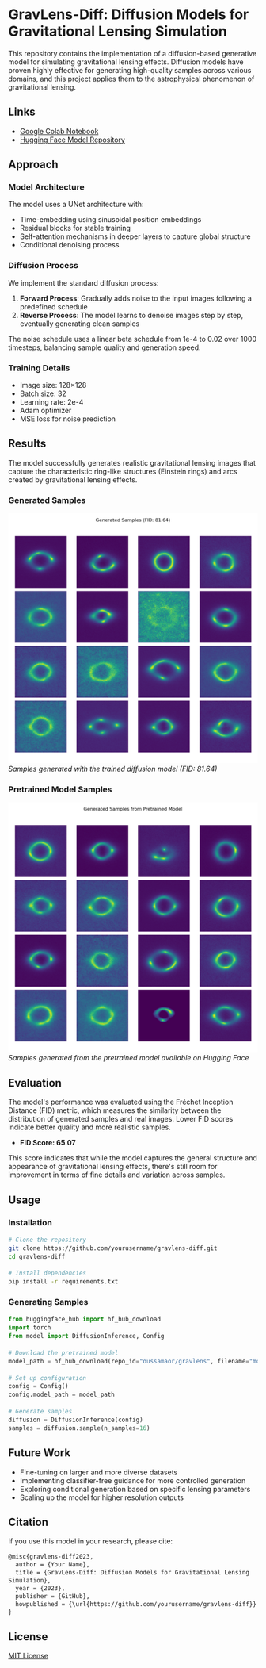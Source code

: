 # GravLens-Diff: Diffusion Models for Gravitational Lensing Simulation

This repository contains the implementation of a diffusion-based generative model for simulating gravitational lensing effects. Diffusion models have proven highly effective for generating high-quality samples across various domains, and this project applies them to the astrophysical phenomenon of gravitational lensing.

## Links
- [Google Colab Notebook](https://colab.research.google.com/drive/1y8B_1s7pK8wpR3YxtELKp8qziEDh4edo?usp=sharing)
- [Hugging Face Model Repository](https://huggingface.co/oussamaor/gravlens)

## Approach

### Model Architecture
The model uses a UNet architecture with:
- Time-embedding using sinusoidal position embeddings
- Residual blocks for stable training
- Self-attention mechanisms in deeper layers to capture global structure
- Conditional denoising process

### Diffusion Process
We implement the standard diffusion process:
1. **Forward Process**: Gradually adds noise to the input images following a predefined schedule
2. **Reverse Process**: The model learns to denoise images step by step, eventually generating clean samples

The noise schedule uses a linear beta schedule from 1e-4 to 0.02 over 1000 timesteps, balancing sample quality and generation speed.

### Training Details
- Image size: 128×128
- Batch size: 32
- Learning rate: 2e-4
- Adam optimizer
- MSE loss for noise prediction

## Results

The model successfully generates realistic gravitational lensing images that capture the characteristic ring-like structures (Einstein rings) and arcs created by gravitational lensing effects.

### Generated Samples
![Generated Samples](generated_samples_fid.png)
*Samples generated with the trained diffusion model (FID: 81.64)*

### Pretrained Model Samples
![Pretrained Model Samples](pretrained_samples.png)
*Samples generated from the pretrained model available on Hugging Face*

## Evaluation

The model's performance was evaluated using the Fréchet Inception Distance (FID) metric, which measures the similarity between the distribution of generated samples and real images. Lower FID scores indicate better quality and more realistic samples.

- **FID Score: 65.07**

This score indicates that while the model captures the general structure and appearance of gravitational lensing effects, there's still room for improvement in terms of fine details and variation across samples.

## Usage

### Installation
```bash
# Clone the repository
git clone https://github.com/yourusername/gravlens-diff.git
cd gravlens-diff

# Install dependencies
pip install -r requirements.txt
```

### Generating Samples
```python
from huggingface_hub import hf_hub_download
import torch
from model import DiffusionInference, Config

# Download the pretrained model
model_path = hf_hub_download(repo_id="oussamaor/gravlens", filename="model.pth")

# Set up configuration
config = Config()
config.model_path = model_path

# Generate samples
diffusion = DiffusionInference(config)
samples = diffusion.sample(n_samples=16)
```

## Future Work

- Fine-tuning on larger and more diverse datasets
- Implementing classifier-free guidance for more controlled generation
- Exploring conditional generation based on specific lensing parameters
- Scaling up the model for higher resolution outputs

## Citation

If you use this model in your research, please cite:

```
@misc{gravlens-diff2023,
  author = {Your Name},
  title = {GravLens-Diff: Diffusion Models for Gravitational Lensing Simulation},
  year = {2023},
  publisher = {GitHub},
  howpublished = {\url{https://github.com/yourusername/gravlens-diff}}
}
```

## License

[MIT License](LICENSE)
